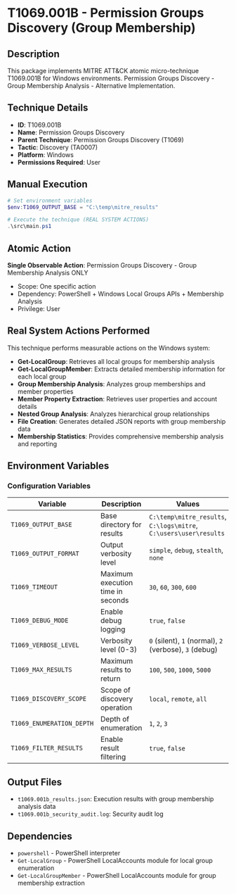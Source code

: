 # T1069.001B - Permission Groups Discovery (Group Membership)

## Description
This package implements MITRE ATT&CK atomic micro-technique T1069.001B for Windows environments. Permission Groups Discovery - Group Membership Analysis - Alternative Implementation.

## Technique Details
- **ID**: T1069.001B
- **Name**: Permission Groups Discovery
- **Parent Technique**: Permission Groups Discovery (T1069)
- **Tactic**: Discovery (TA0007)
- **Platform**: Windows
- **Permissions Required**: User

## Manual Execution
```powershell
# Set environment variables
$env:T1069_OUTPUT_BASE = "C:\temp\mitre_results"

# Execute the technique (REAL SYSTEM ACTIONS)
.\src\main.ps1
```

## Atomic Action
**Single Observable Action**: Permission Groups Discovery - Group Membership Analysis ONLY
- Scope: One specific action
- Dependency: PowerShell + Windows Local Groups APIs + Membership Analysis
- Privilege: User

## Real System Actions Performed
This technique performs measurable actions on the Windows system:
- **Get-LocalGroup**: Retrieves all local groups for membership analysis
- **Get-LocalGroupMember**: Extracts detailed membership information for each local group
- **Group Membership Analysis**: Analyzes group memberships and member properties
- **Member Property Extraction**: Retrieves user properties and account details
- **Nested Group Analysis**: Analyzes hierarchical group relationships
- **File Creation**: Generates detailed JSON reports with group membership data
- **Membership Statistics**: Provides comprehensive membership analysis and reporting

## Environment Variables

### Configuration Variables
| Variable | Description | Values | Default | Required |
|----------|-------------|---------|---------|----------|
| `T1069_OUTPUT_BASE` | Base directory for results | `C:\temp\mitre_results`, `C:\logs\mitre`, `C:\users\user\results` | `C:\temp\mitre_results` | Yes |
| `T1069_OUTPUT_FORMAT` | Output verbosity level | `simple`, `debug`, `stealth`, `none` | `simple` | No |
| `T1069_TIMEOUT` | Maximum execution time in seconds | `30`, `60`, `300`, `600` | `300` | No |
| `T1069_DEBUG_MODE` | Enable debug logging | `true`, `false` | `false` | No |
| `T1069_VERBOSE_LEVEL` | Verbosity level (0-3) | `0` (silent), `1` (normal), `2` (verbose), `3` (debug) | `1` | No |
| `T1069_MAX_RESULTS` | Maximum results to return | `100`, `500`, `1000`, `5000` | `1000` | No |
| `T1069_DISCOVERY_SCOPE` | Scope of discovery operation | `local`, `remote`, `all` | `local` | No |
| `T1069_ENUMERATION_DEPTH` | Depth of enumeration | `1`, `2`, `3` | `1` | No |
| `T1069_FILTER_RESULTS` | Enable result filtering | `true`, `false` | `false` | No |

## Output Files
- `t1069.001b_results.json`: Execution results with group membership analysis data
- `t1069.001b_security_audit.log`: Security audit log

## Dependencies
- `powershell` - PowerShell interpreter
- `Get-LocalGroup` - PowerShell LocalAccounts module for local group enumeration
- `Get-LocalGroupMember` - PowerShell LocalAccounts module for group membership extraction
